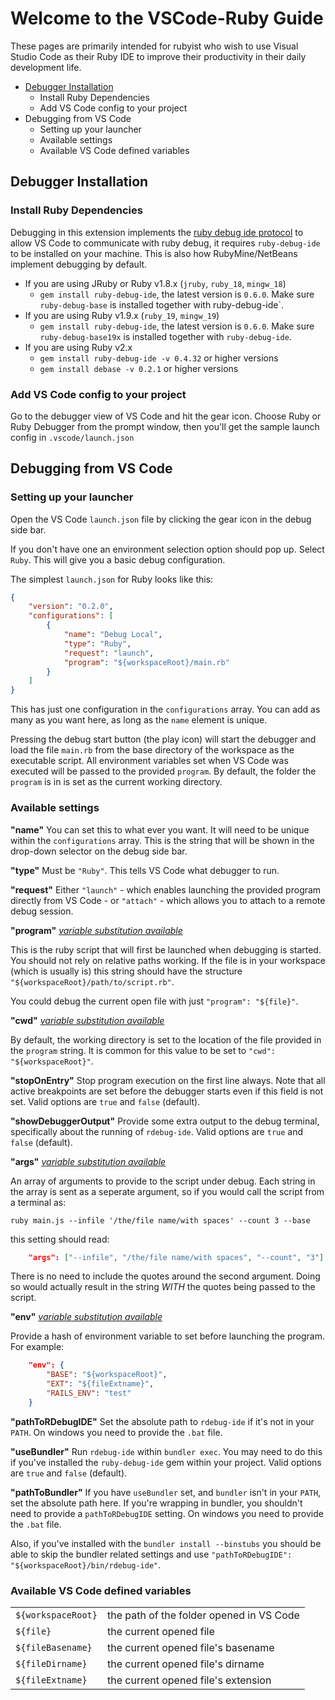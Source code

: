 # Welcome to the VSCode-Ruby Guide
These pages are primarily intended for rubyist who wish to use Visual Studio Code as their Ruby IDE to improve their productivity in their daily development life.

* [Debugger Installation](#debugger-installation)
  * Install Ruby Dependencies
  * Add VS Code config to your project
* Debugging from VS Code
  * Setting up your launcher
  * Available settings
  * Available VS Code defined variables

## Debugger Installation
### Install Ruby Dependencies
Debugging in this extension implements the [ruby debug ide protocol](http://debug-commons.rubyforge.org/protocol-spec.html) to allow VS Code to communicate with ruby debug, it requires `ruby-debug-ide` to be installed on your machine. This is also how RubyMine/NetBeans implement debugging by default.

- If you are using JRuby or Ruby v1.8.x (`jruby`, `ruby_18`, `mingw_18`)
  * `gem install ruby-debug-ide`, the latest version is `0.6.0`. Make sure `ruby-debug-base` is installed together with ruby-debug-ide`.
- If you are using Ruby v1.9.x (`ruby_19`, `mingw_19`)
  * `gem install ruby-debug-ide`, the latest version is `0.6.0`. Make sure `ruby-debug-base19x` is installed together with `ruby-debug-ide`.
- If you are using Ruby v2.x
  * `gem install ruby-debug-ide -v 0.4.32` or higher versions
  * `gem install debase -v 0.2.1` or higher versions

### Add VS Code config to your project
Go to the debugger view of VS Code and hit the gear icon. Choose Ruby or Ruby Debugger from the prompt window, then you'll get the sample launch config in `.vscode/launch.json`


## Debugging from VS Code

### Setting up your launcher

Open the VS Code `launch.json` file by clicking the gear icon in the debug side bar.

If you don't have one an environment selection option should pop up. Select `Ruby`. This will give you a basic debug configuration.

The simplest `launch.json` for Ruby looks like this:
```json
{
	"version": "0.2.0",
	"configurations": [
		{
			"name": "Debug Local",
			"type": "Ruby",
			"request": "launch",
			"program": "${workspaceRoot}/main.rb"
		}
	]
}
```

This has just one configuration in the `configurations` array. You can add as many as you want here, as long as the `name` element is unique.

Pressing the debug start button (the play icon) will start the debugger and load the file `main.rb` from the base directory of the workspace as the executable script. All environment variables set when VS Code was executed will be passed to the provided `program`. By default, the folder the `program` is in is set as the current working directory.

### Available settings
**"name"**
You can set this to what ever you want. It will need to be unique within the `configurations` array. This is the string that will be shown in the drop-down selector on the debug side bar.

**"type"**
Must be `"Ruby"`. This tells VS Code what debugger to run.

**"request"**
Either `"launch"` - which enables launching the provided program directly from VS Code - or `"attach"` - which allows you to attach to a remote debug session.

**"program"**
[*variable substitution available*](#available-vs-code-defined-variables)

This is the ruby script that will first be launched when debugging is started. You should not rely on relative paths working. If the file is in your workspace (which is usually is) this string should have the structure `"${workspaceRoot}/path/to/script.rb"`.

You could debug the current open file with just `"program": "${file}"`.

**"cwd"**
[*variable substitution available*](#available-vs-code-defined-variables)

By default, the working directory is set to the location of the file provided in the `program` string. It is common for this value to be set to `"cwd": "${workspaceRoot}"`.

**"stopOnEntry"**
Stop program execution on the first line always. Note that all active breakpoints are set before the debugger starts even if this field is not set. Valid options are `true` and `false` (default).

**"showDebuggerOutput"**
Provide some extra output to the debug terminal, specifically about the running of `rdebug-ide`. Valid options are `true` and `false` (default).

**"args"**
[*variable substitution available*](#available-vs-code-defined-variables)

An array of arguments to provide to the script under debug. Each string in the array is sent as a seperate argument, so if you would call the script from a terminal as:
```
ruby main.js --infile '/the/file name/with spaces' --count 3 --base
```

this setting should read:
```json
	"args": ["--infile", "/the/file name/with spaces", "--count", "3"]
```

There is no need to include the quotes around the second argument. Doing so would actually result in the string *WITH* the quotes being passed to the script.

**"env"**
[*variable substitution available*](#available-vs-code-defined-variables)

Provide a hash of environment variable to set before launching the program. For example:
```json
	"env": {
		"BASE": "${workspaceRoot}",
		"EXT": "${fileExtname}",
		"RAILS_ENV": "test"
	}
```

**"pathToRDebugIDE"**
Set the absolute path to `rdebug-ide` if it's not in your `PATH`. On windows you need to provide the `.bat` file.

**"useBundler"**
Run `rdebug-ide` within `bundler exec`. You may need to do this if you've installed the `ruby-debug-ide` gem within your project. Valid options are `true` and `false` (default).

**"pathToBundler"**
If you have `useBundler` set, and `bundler` isn't in your `PATH`, set the absolute path here. If you're wrapping in bundler, you shouldn't need to provide a `pathToRDebugIDE` setting. On windows you need to provide the `.bat` file.

Also, if you've installed with the `bundler install --binstubs` you should be able to skip the bundler related settings and use `"pathToRDebugIDE": "${workspaceRoot}/bin/rdebug-ide"`. 


### Available VS Code defined variables

|||
|---|---|
| `${workspaceRoot}` | the path of the folder opened in VS Code |
| `${file}` | the current opened file |
| `${fileBasename}` | the current opened file's basename |
| `${fileDirname}` | the current opened file's dirname |
| `${fileExtname}` | the current opened file's extension |
